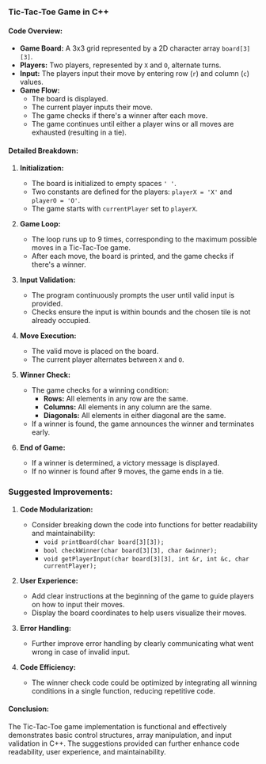### **Tic-Tac-Toe Game in C++**

#### **Code Overview:**
- **Game Board:** A 3x3 grid represented by a 2D character array `board[3][3]`.
- **Players:** Two players, represented by `X` and `O`, alternate turns.
- **Input:** The players input their move by entering row (`r`) and column (`c`) values.
- **Game Flow:**
  - The board is displayed.
  - The current player inputs their move.
  - The game checks if there's a winner after each move.
  - The game continues until either a player wins or all moves are exhausted (resulting in a tie).

#### **Detailed Breakdown:**

1. **Initialization:**
   - The board is initialized to empty spaces `' '`.
   - Two constants are defined for the players: `playerX = 'X'` and `playerO = 'O'`.
   - The game starts with `currentPlayer` set to `playerX`.

2. **Game Loop:**
   - The loop runs up to 9 times, corresponding to the maximum possible moves in a Tic-Tac-Toe game.
   - After each move, the board is printed, and the game checks if there's a winner.

3. **Input Validation:**
   - The program continuously prompts the user until valid input is provided.
   - Checks ensure the input is within bounds and the chosen tile is not already occupied.

4. **Move Execution:**
   - The valid move is placed on the board.
   - The current player alternates between `X` and `O`.

5. **Winner Check:**
   - The game checks for a winning condition:
     - **Rows:** All elements in any row are the same.
     - **Columns:** All elements in any column are the same.
     - **Diagonals:** All elements in either diagonal are the same.
   - If a winner is found, the game announces the winner and terminates early.

6. **End of Game:**
   - If a winner is determined, a victory message is displayed.
   - If no winner is found after 9 moves, the game ends in a tie.

### **Suggested Improvements:**

1. **Code Modularization:**
   - Consider breaking down the code into functions for better readability and maintainability:
     - `void printBoard(char board[3][3]);`
     - `bool checkWinner(char board[3][3], char &winner);`
     - `void getPlayerInput(char board[3][3], int &r, int &c, char currentPlayer);`
  
2. **User Experience:**
   - Add clear instructions at the beginning of the game to guide players on how to input their moves.
   - Display the board coordinates to help users visualize their moves.

3. **Error Handling:**
   - Further improve error handling by clearly communicating what went wrong in case of invalid input.

4. **Code Efficiency:**
   - The winner check code could be optimized by integrating all winning conditions in a single function, reducing repetitive code.

#### **Conclusion:**
The Tic-Tac-Toe game implementation is functional and effectively demonstrates basic control structures, array manipulation, and input validation in C++. The suggestions provided can further enhance code readability, user experience, and maintainability.
